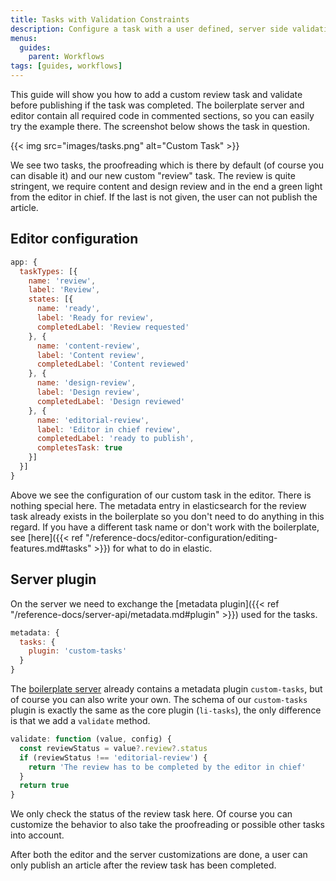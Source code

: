 ```yaml
---
title: Tasks with Validation Constraints
description: Configure a task with a user defined, server side validation constraint.
menus:
  guides:
    parent: Workflows
tags: [guides, workflows]
---
```


This guide will show you how to add a custom review task and validate before publishing if the task was completed. The boilerplate server and editor contain all required code in commented sections, so you can easily try the example there.
The screenshot below shows the task in question.

{{< img src="images/tasks.png" alt="Custom Task" >}}

We see two tasks, the proofreading which is there by default (of course you can disable it) and our new custom "review" task. The review is quite stringent, we require content and design review and in the end a green light from the editor in chief. If the last is not given, the user can not publish the article.

## Editor configuration

```js
app: {
  taskTypes: [{
    name: 'review',
    label: 'Review',
    states: [{
      name: 'ready',
      label: 'Ready for review',
      completedLabel: 'Review requested'
    }, {
      name: 'content-review',
      label: 'Content review',
      completedLabel: 'Content reviewed'
    }, {
      name: 'design-review',
      label: 'Design review',
      completedLabel: 'Design reviewed'
    }, {
      name: 'editorial-review',
      label: 'Editor in chief review',
      completedLabel: 'ready to publish',
      completesTask: true
    }]
  }]
}
```

Above we see the configuration of our custom task in the editor. There is nothing special here. The metadata entry in elasticsearch for the review task already exists in the boilerplate so you don't need to do anything in this regard. If you have a different task name or don't work with the boilerplate, see [here]({{< ref "/reference-docs/editor-configuration/editing-features.md#tasks" >}}) for what to do in elastic.

## Server plugin

On the server we need to exchange the [metadata plugin]({{< ref "/reference-docs/server-api/metadata.md#plugin" >}}) used for the tasks.

```js
metadata: {
  tasks: {
    plugin: 'custom-tasks'
  }
}
```

The [boilerplate server](https://github.com/livingdocsIO/livingdocs-server-boilerplate) already contains a metadata plugin `custom-tasks`, but of course you can also write your own. The schema of our `custom-tasks` plugin is exactly the same as the core plugin (`li-tasks`), the only difference is that we add a `validate` method.

```js
validate: function (value, config) {
  const reviewStatus = value?.review?.status
  if (reviewStatus !== 'editorial-review') {
    return 'The review has to be completed by the editor in chief'
  }
  return true
}
```

We only check the status of the review task here. Of course you can customize the behavior to also take the proofreading or possible other tasks into account.

After both the editor and the server customizations are done, a user can only publish an article after the review task has been completed.
